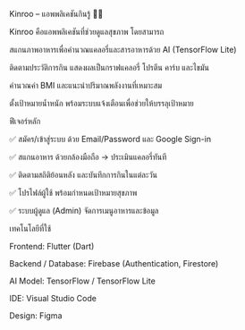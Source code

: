 Kinroo – แอพพลิเคชันกินรู้ 🍲📱

Kinroo คือแอพพลิเคชันที่ช่วยดูแลสุขภาพ โดยสามารถ

สแกนภาพอาหารเพื่อคำนวณแคลอรี่และสารอาหารด้วย AI (TensorFlow Lite)

ติดตามประวัติการกิน แสดงผลเป็นกราฟแคลอรี่ โปรตีน คาร์บ และไขมัน

คำนวณค่า BMI และแนะนำปริมาณพลังงานที่เหมาะสม

ตั้งเป้าหมายน้ำหนัก พร้อมระบบแจ้งเตือนเพื่อช่วยให้บรรลุเป้าหมาย

ฟีเจอร์หลัก

✅ สมัคร/เข้าสู่ระบบ ด้วย Email/Password และ Google Sign-in

✅ สแกนอาหาร ด้วยกล้องมือถือ → ประเมินแคลอรี่ทันที

✅ ติดตามสถิติย้อนหลัง และบันทึกการกินในแต่ละวัน

✅ โปรไฟล์ผู้ใช้ พร้อมกำหนดเป้าหมายสุขภาพ

✅ ระบบผู้ดูแล (Admin) จัดการเมนูอาหารและข้อมูล

เทคโนโลยีที่ใช้

Frontend: Flutter (Dart)

Backend / Database: Firebase (Authentication, Firestore)

AI Model: TensorFlow / TensorFlow Lite

IDE: Visual Studio Code

Design: Figma